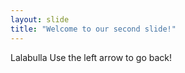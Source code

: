 ```yaml
---
layout: slide
title: "Welcome to our second slide!"
---
```

Lalabulla
Use the left arrow to go back!
